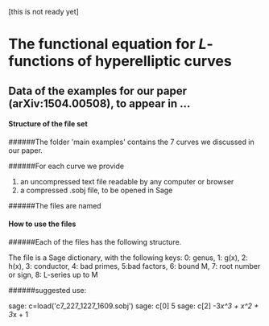 [this is not ready yet]

# The functional equation for $L$-functions of hyperelliptic curves
## Data of the examples for our paper (arXiv:1504.00508), to appear in ...

#### Structure of the file set

######The folder 'main examples' contains the 7 curves we discussed in our paper. 

######For each curve we provide 
1. an uncompressed text file readable by any computer or browser
2. a compressed .sobj file, to be opened in Sage

######The files are named



#### How to use the files

######Each of the files has the following structure.

The file is a Sage dictionary, with the following keys:
0: genus, 1: g(x), 2: h(x), 3: conductor, 4: bad primes, 5:bad factors, 6: bound M, 7: root number or sign, 8: L-series up to M




######suggested use:

sage: c=load('c7_227_1227_1609.sobj')
sage: c[0]
5
sage: c[2]
-3*x^3 + x^2 + 3*x + 1 
